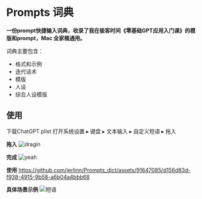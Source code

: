 # Prompts 词典

**一份prompt快捷输入词典，收录了我在极客时间《零基础GPT应用入门课》的模版和prompt，Mac 全家桶通用。**

词典主要包含：
- 格式和示例
- 迭代话术
- 模版
- 人设
- 综合人设模版

## 使用

下载ChatGPT.plist
打开系统设置 ▸ 键盘 ▸ 文本输入 ▸ 自定义短语 ▸ 拖入

**拖入**
![dragin](https://github.com/jerlinn/Prompts_dict/assets/91647085/c17962e2-2012-45ac-9eb9-cdad34ec9167)

**完成**
![yeah](https://github.com/jerlinn/Prompts_dict/assets/91647085/6645ee32-a096-44dd-aa96-af871bfc141d)

**使用**
https://github.com/jerlinn/Prompts_dict/assets/91647085/d156d83d-f938-4915-9b58-a6b04a4bbb68

**具体场景示例**
![短语](https://github.com/jerlinn/Prompts_dict/assets/91647085/7555aca4-299a-464d-8d42-a2359d677042)

